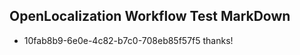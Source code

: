 ## OpenLocalization Workflow Test MarkDown
* 10fab8b9-6e0e-4c82-b7c0-708eb85f57f5 thanks!

<!--HONumber=Jul16_HO2-->


